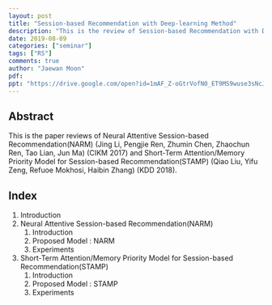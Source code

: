 ```yaml
---
layout: post
title: "Session-based Recommendation with Deep-learning Method"
description: "This is the review of Session-based Recommendation with Deep-learning Method with two papers"
date: 2019-08-09
categories: ["seminar"]
tags: ["RS"]
comments: true
author: "Jaewan Moon"
pdf:
ppt: "https://drive.google.com/open?id=1mAF_Z-oGtrVofN0_ET9MS9wuse3sNcJy"
---
```


<!-- Post name should be this form: today-title.md
        For example, 2019-08-02-hyperparameter-optimization.md -->

<!-- Fill the contents where --Fill-- exists -->
<!-- If you don't want to fill the --Fill--(not necessary) part, then remove them all.
        For example, pdf: -->
<!-- The example is in '_posts/2019-08-02-hyperparameter-optimization.md'>

<!-- For 'title' front matter, follow this format: This is Title Format -->
<!-- For 'description' front matter, follow this format: It is description. -->
<!-- For 'date' front matter, follow this format: 2019-01-01 -->
<!-- For 'tags' front matter, write down the tag in abbreviation
        For example, write down CV instead of Computer Science
        'tags' can be more than one. Follow the format: ["CV", "ML"] -->
<!-- For 'author' fron matter, write down your name in this format: Gildong Hong -->
<!-- For 'pdf' and 'ppt' front matter, if you have the attachment files, write down the url -->

## Abstract
This is the paper reviews of Neural Attentive Session-based Recommendation(NARM) (Jing Li, Pengjie Ren, Zhumin Chen, Zhaochun Ren, Tao Lian, Jun Ma) (CIKM 2017) and Short-Term Attention/Memory Priority Model for Session-based Recommendation(STAMP) (Qiao Liu, Yifu Zeng, Refuoe Mokhosi, Haibin Zhang) (KDD 2018).

## Index
1. Introduction
2. Neural Attentive Session-based Recommendation(NARM)
   1. Introduction
   2. Proposed Model : NARM
   3. Experiments
3. Short-Term Attention/Memory Priority Model for Session-based Recommendation(STAMP)
   1. Introduction
   2. Proposed Model : STAMP
   3. Experiments

<!-- You can add more information below -->